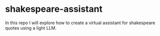 # shakespeare-assistant
In this repo I will explore how to create a virtual assistant for shakespeare quotes using a light LLM.
